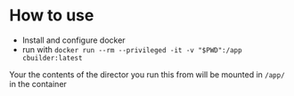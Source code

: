 # How to use
- Install and configure docker
- run with `docker run --rm --privileged -it -v "$PWD":/app cbuilder:latest`

Your the contents of the director you run this from will be mounted in `/app/` in the container
